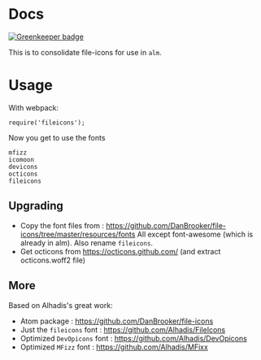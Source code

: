 # Docs

[![Greenkeeper badge](https://badges.greenkeeper.io/basarat/fileicons.svg)](https://greenkeeper.io/)

This is to consolidate file-icons for use in `alm`.

# Usage
With webpack:

```
require('fileicons');
```
Now you get to use the fonts
```
mfizz
icomoon
devicons
octicons
fileicons
```

## Upgrading
* Copy the font files from : https://github.com/DanBrooker/file-icons/tree/master/resources/fonts
All except font-awesome (which is already in alm). Also rename `fileicons`.
* Get octicons from https://octicons.github.com/ (and extract octicons.woff2 file)

## More

Based on Alhadis's great work:

* Atom package : https://github.com/DanBrooker/file-icons
* Just the `fileicons` font : https://github.com/Alhadis/FileIcons
* Optimized `DevOpicons` font : https://github.com/Alhadis/DevOpicons
* Optimized `MFizz` font : https://github.com/Alhadis/MFixx

